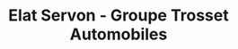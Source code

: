 ---
title: "Elat Servon - Groupe Trosset Automobiles"
url: /servon/elat-servon-groupe-trosset-automobiles/
shop: voiture
---